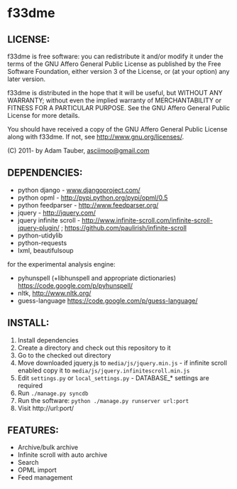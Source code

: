 f33dme
======

LICENSE:
---------

f33dme is free software: you can redistribute it and/or modify
it under the terms of the GNU Affero General Public License as published by
the Free Software Foundation, either version 3 of the License, or
(at your option) any later version.

f33dme is distributed in the hope that it will be useful,
but WITHOUT ANY WARRANTY; without even the implied warranty of
MERCHANTABILITY or FITNESS FOR A PARTICULAR PURPOSE.  See the
GNU Affero General Public License for more details.

You should have received a copy of the GNU Affero General Public License
along with f33dme. If not, see <http://www.gnu.org/licenses/>.

(C) 2011- by Adam Tauber, <asciimoo@gmail.com>

DEPENDENCIES:
-------------

- python django - www.djangoproject.com/
- python opml - http://pypi.python.org/pypi/opml/0.5
- python feedparser - http://www.feedparser.org/
- jquery - http://jquery.com/
- jquery infinite scroll - http://www.infinite-scroll.com/infinite-scroll-jquery-plugin/ ; https://github.com/paulirish/infinite-scroll
- python-utidylib
- python-requests
- lxml, beautifulsoup

for the experimental analysis engine:
- pyhunspell (+libhunspell and appropriate dictionaries) https://code.google.com/p/pyhunspell/
- nltk, http://www.nltk.org/
- guess-language https://code.google.com/p/guess-language/

INSTALL:
--------

1. Install dependencies
2. Create a directory and check out this repository to it
3. Go to the checked out directory
4. Move downloaded jquery.js to `media/js/jquery.min.js` - if infinite scroll enabled copy it to `media/js/jquery.infinitescroll.min.js`
5. Edit `settings.py` or `local_settings.py` - DATABASE_* settings are required
6. Run `./manage.py syncdb`
7. Run the software: `python ./manage.py runserver url:port`
8. Visit http://url:port/

FEATURES:
---------

- Archive/bulk archive
- Infinite scroll with auto archive
- Search
- OPML import
- Feed management
